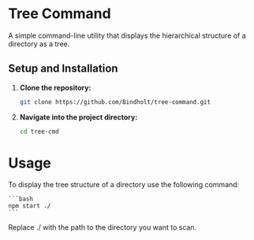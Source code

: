 # Tree Command

A simple command-line utility that displays the hierarchical structure of a directory as a tree.

## Setup and Installation

1. **Clone the repository:**

   ```bash
   git clone https://github.com/Bindholt/tree-command.git
   ```
2. **Navigate into the project directory:**
    ```bash
    cd tree-cmd
    ```

# Usage
To display the tree structure of a directory use the following command:

    ```bash
    npm start ./
    ```
    
Replace ./ with the path to the directory you want to scan.